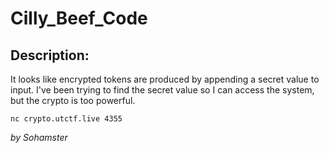 
# Cilly_Beef_Code
## Description:
It looks like encrypted tokens are produced by appending a secret value to input. I've been trying to find the secret value so I can access the system, but the crypto is too powerful.

`nc crypto.utctf.live 4355`

_by Sohamster_


